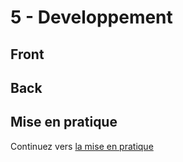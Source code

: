 # 5 - Developpement


## Front


## Back

## Mise en pratique

Continuez vers [la mise en pratique](./exo.md) 
